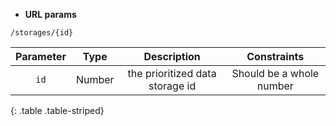 * **URL params**

`/storages/{id}`  

Parameter | Type | Description | Constraints  
:-------: | :--: | :---------: | :---------:  
`id` | Number | the prioritized data storage id | Should be a whole number  
{: .table .table-striped}

